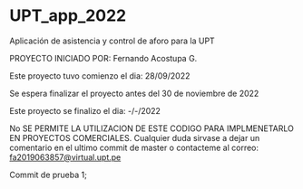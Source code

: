 # UPT_app_2022
Aplicación de asistencia y control de aforo para la UPT

PROYECTO INICIADO POR: Fernando Acostupa G.

Este proyecto tuvo comienzo el dia: 28/09/2022

Se espera finalizar el proyecto antes del 30 de noviembre de 2022

Este proyecto se finalizo el dia: -/-/2022

No SE PERMITE LA UTILIZACION DE ESTE CODIGO PARA IMPLMENETARLO EN PROYECTOS COMERCIALES.
Cualquier duda sirvase a dejar un comentario en el ultimo commit de master o contacteme al correo:
fa2019063857@virtual.upt.pe



Commit de prueba 1;
